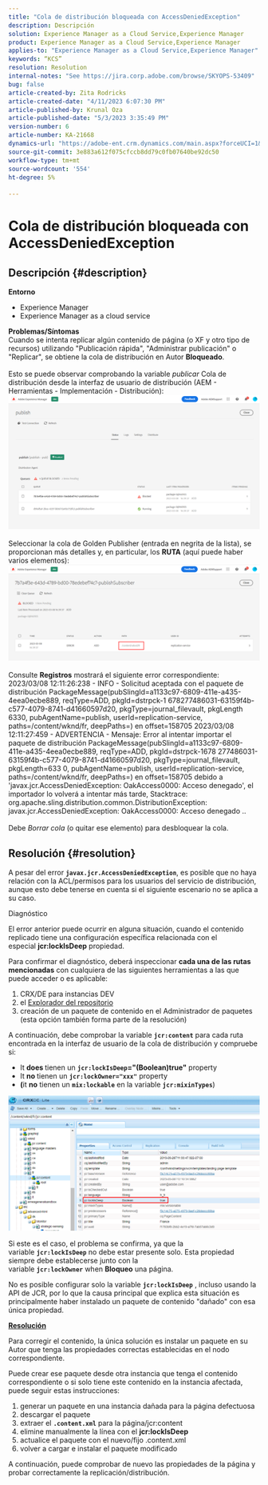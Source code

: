 ```yaml
---
title: "Cola de distribución bloqueada con AccessDeniedException"
description: Descripción
solution: Experience Manager as a Cloud Service,Experience Manager
product: Experience Manager as a Cloud Service,Experience Manager
applies-to: "Experience Manager as a Cloud Service,Experience Manager"
keywords: “KCS”
resolution: Resolution
internal-notes: "See https://jira.corp.adobe.com/browse/SKYOPS-53409"
bug: false
article-created-by: Zita Rodricks
article-created-date: "4/11/2023 6:07:30 PM"
article-published-by: Krunal Oza
article-published-date: "5/3/2023 3:35:49 PM"
version-number: 6
article-number: KA-21668
dynamics-url: "https://adobe-ent.crm.dynamics.com/main.aspx?forceUCI=1&pagetype=entityrecord&etn=knowledgearticle&id=0e63beb4-93d8-ed11-a7c7-6045bd006079"
source-git-commit: 3e883a612f075cfccb8dd79c0fb07640be92dc50
workflow-type: tm+mt
source-wordcount: '554'
ht-degree: 5%

---
```


# Cola de distribución bloqueada con AccessDeniedException

## Descripción {#description}

<b>Entorno</b>
- Experience Manager
- Experience Manager as a cloud service



<b>Problemas/Síntomas</b><br>Cuando se intenta replicar algún contenido de página (o XF y otro tipo de recursos) utilizando &quot;Publicación rápida&quot;, &quot;Administrar publicación&quot; o &quot;Replicar&quot;, se obtiene la cola de distribución en Autor <b>Bloqueado</b>.<br> <br>Esto se puede observar comprobando la variable *publicar* Cola de distribución desde la interfaz de usuario de distribución (AEM - Herramientas - Implementación - Distribución):<br>![](assets/___1863beb4-93d8-ed11-a7c7-6045bd006079___.png)<br> <br>Seleccionar la cola de Golden Publisher (entrada en negrita de la lista), se proporcionan más detalles y, en particular, los <b>RUTA</b> (aquí puede haber varios elementos):<br>![](assets/___2363beb4-93d8-ed11-a7c7-6045bd006079___.png)<br> <br>Consulte <b>Registros</b> mostrará el siguiente error correspondiente:<br>2023/03/08 12:11:26:238 - INFO - Solicitud aceptada con el paquete de distribución PackageMessage(pubSlingId=a1133c97-6809-411e-a435-4eea0ecbe889, reqType=ADD, pkgId=dstrpck-1 678277486031-63159f4b-c577-4079-8741-d41660597d20, pkgType=journal_filevault, pkgLength 6330, pubAgentName=publish, userId=replication-service, paths=/content/wknd/fr, deepPaths=) en offset=158705 2023/03/08 12:11:27:459 - ADVERTENCIA - Mensaje: Error al intentar importar el paquete de distribución PackageMessage(pubSlingId=a1133c97-6809-411e-a435-4eea0ecbe889, reqType=ADD, pkgId=dstrpck-1678 277486031-63159f4b-c577-4079-8741-d41660597d20, pkgType=journal_filevault, pkgLength=633 0, pubAgentName=publish, userId=replication-service, paths=/content/wknd/fr, deepPaths=) en offset=158705 debido a &#39;javax.jcr.AccessDeniedException: OakAccess0000: Acceso denegado&#39;, el importador lo volverá a intentar más tarde, Stacktrace: org.apache.sling.distribution.common.DistributionException: javax.jcr.AccessDeniedException: OakAccess0000: Acceso denegado ..<br> <br>Debe *Borrar cola* (o quitar ese elemento) para desbloquear la cola.

## Resolución {#resolution}


A pesar del error <b>`javax.jcr.AccessDeniedException`</b>, es posible que no haya relación con la ACL/permisos para los usuarios del servicio de distribución, aunque esto debe tenerse en cuenta si el siguiente escenario no se aplica a su caso.



Diagnóstico

El error anterior puede ocurrir en alguna situación, cuando el contenido replicado tiene una configuración específica relacionada con el especial <b>jcr:lockIsDeep</b> propiedad.

Para confirmar el diagnóstico, deberá inspeccionar <b>cada una de las rutas mencionadas</b> con cualquiera de las siguientes herramientas a las que puede acceder o es aplicable:

1. CRX/DE para instancias DEV
2. el [Explorador del repositorio](https://experienceleague.adobe.com/docs/experience-manager-cloud-service/content/implementing/developer-tools/repository-browser.html?lang=es)
3. creación de un paquete de contenido en el Administrador de paquetes (esta opción también forma parte de la resolución)


A continuación, debe comprobar la variable <b>`jcr:content`</b> para cada ruta encontrada en la interfaz de usuario de la cola de distribución y compruebe si:

- It <b>does </b>tienen un <b>`jcr:lockIsDeep`=&quot;(Boolean)true&quot;</b> property
- It <b>no </b>tienen un <b>`jcr:lockOwner="xxx"`</b> property
- <b>(</b>it <b>no</b> tienen un <b>`mix:lockable`</b> en la variable <b>`jcr:mixinTypes`</b>)


![](assets/e5fb7aa2-d8bd-ed11-83ff-6045bd0065b6.png)

Si este es el caso, el problema se confirma, ya que la variable <b>`jcr:lockIsDeep`</b> no debe estar presente solo. Esta propiedad siempre debe establecerse junto con la variable <b>`jcr:lockOwner`</b> when <b>Bloqueo</b> una página.

No es posible configurar solo la variable <b>`jcr:lockIsDeep`</b> , incluso usando la API de JCR, por lo que la causa principal que explica esta situación es principalmente haber instalado un paquete de contenido &quot;dañado&quot; con esa única propiedad.



<u><b>Resolución</b></u>

Para corregir el contenido, la única solución es instalar un paquete en su Autor que tenga las propiedades correctas establecidas en el nodo correspondiente.

Puede crear ese paquete desde otra instancia que tenga el contenido correspondiente o si solo tiene este contenido en la instancia afectada, puede seguir estas instrucciones:

1. generar un paquete en una instancia dañada para la página defectuosa
2. descargar el paquete
3. extraer el <b>`.content.xml`</b> para la página/jcr:content
4. elimine manualmente la línea con el <b>jcr:lockIsDeep</b>
5. actualice el paquete con el nuevo/fijo .content.xml
6. volver a cargar e instalar el paquete modificado


A continuación, puede comprobar de nuevo las propiedades de la página y probar correctamente la replicación/distribución.
